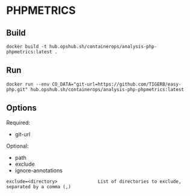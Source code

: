 # PHPMETRICS

## Build

```shell
docker build -t hub.opshub.sh/containerops/analysis-php-phpmetrics:latest .
```

## Run

```shell
docker run --env CO_DATA="git-url=https://github.com/TIGERB/easy-php.git" hub.opshub.sh/containerops/analysis-php-phpmetrics:latest
```

## Options

Required:

- git-url

Optional:

- path
- exclude
- ignore-annotations

```shell
exclude=<directory>               List of directories to exclude, separated by a comma (,)
```